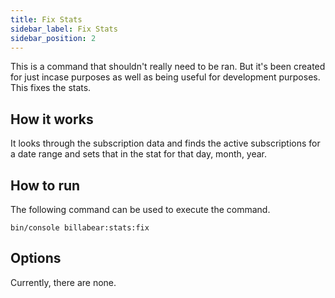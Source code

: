 ```yaml
---
title: Fix Stats
sidebar_label: Fix Stats
sidebar_position: 2
---
```

This is a command that shouldn't really need to be ran. But it's been created for just incase purposes as well as being useful for development purposes. This fixes the stats.

## How it works

It looks through the subscription data and finds the active subscriptions for a date range and sets that in the stat for that day, month, year.

## How to run

The following command can be used to execute the command.

`bin/console billabear:stats:fix`

## Options

Currently, there are none.
